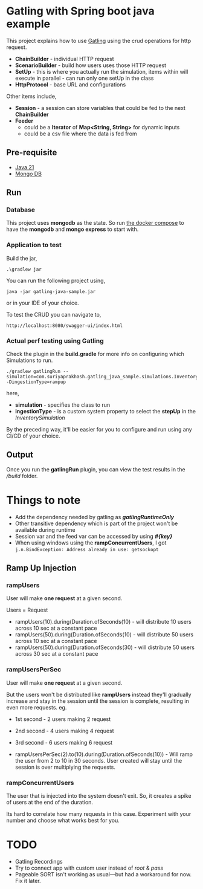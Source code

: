 # Gatling with Spring boot java example 

This project explains how to use [Gatling](https://gatling.io/) using the crud operations for http request. 

- **ChainBuilder** - individual HTTP request
- **ScenarioBuilder** - build how users uses those HTTP request
- **SetUp** - this is where you actually run the simulation, items within will execute in parallel - can run only one setUp in the class
- **HttpProtocol** - base URL and configurations

Other items include,
- **Session** - a session can store variables that could be fed to the next **ChainBuilder**
- **Feeder**
  - could be a **Iterator** of **Map<String, String>** for dynamic inputs
  - could be a csv file where the data is fed from

## Pre-requisite

- [Java 21](https://openjdk.org/projects/jdk/21/)
- [Mongo DB](https://github.com/suriyaprakhash/docker-collection/tree/master/services/mongo)

## Run

### Database 

This project uses **mongodb** as the state. So run [the docker compose](https://github.com/suriyaprakhash/docker-collection/tree/master/services/mongo#mongo--mongo-express) to have the **mongodb** and **mongo express** 
to start with.

### Application to test

Build the jar,
```
.\gradlew jar
```

You can run the following project using,
```
java -jar gatling-java-sample.jar
```
or in your IDE of your choice.

To test the CRUD you can navigate to,

```
http://localhost:8080/swagger-ui/index.html
```

### Actual perf testing using Gatling

Check the plugin in the **build.gradle** for more info on configuring which Simulations to run.

```
./gradlew gatlingRun --simulation=com.suriyaprakhash.gatling_java_sample.simulations.InventorySimulation -DingestionType=rampup
```

here,
  - **simulation** - specifies the class to run
  - **ingestionType** - is a custom system property to select the **stepUp** in the *InventorySimulation* 

By the preceding way, it'll be easier for you to configure and run using any CI/CD of your choice.

## Output

Once you run the **gatlingRun** plugin, you can view the test results in the */build* folder.

# Things to note

- Add the dependency needed by gatling as ***gatlingRuntimeOnly***
- Other transitive dependency which is part of the project won't be available during runtime
- Session var and the feed var can be accessed by using ***#{key}***
- When using windows using the **rampConcurrentUsers**, I got ```j.n.BindException: Address already in use: getsockopt```

## Ramp Up Injection

### rampUsers

User will make **one request** at a given second.

Users = Request

- rampUsers(10).during(Duration.ofSeconds(10) - will distribute 10 users across 10 sec at a constant pace
- rampUsers(50).during(Duration.ofSeconds(10) - will distribute 50 users across 10 sec at a constant pace
- rampUsers(50).during(Duration.ofSeconds(30) - will distribute 50 users across 30 sec at a constant pace

### rampUsersPerSec

User will make **one request** at a given second.

But the users won't be distributed like **rampUsers** instead they'll gradually increase
and stay in the session until the session is complete, resulting in even more requests. 
eg. 
- 1st second - 2 users making 2 request
- 2nd second - 4 users making 4 request
- 3rd second - 6 users making 6 request

- rampUsersPerSec(2).to(10).during(Duration.ofSeconds(10)) - Will ramp the user from 2 to 10 in 30 seconds. 
User created will stay until the session is over multiplying the requests.

### rampConcurrentUsers

The user that is injected into the system doesn't exit. So, it creates a spike of users at the end of the duration.

Its hard to correlate how many requests in this case. Experiment with your number and choose what works best for you.

# TODO

- Gatling Recordings
- Try to connect app with custom user instead of *root* & *pass*
- Pageable SORT isn't working as usual—but had a workaround for now. Fix it later.